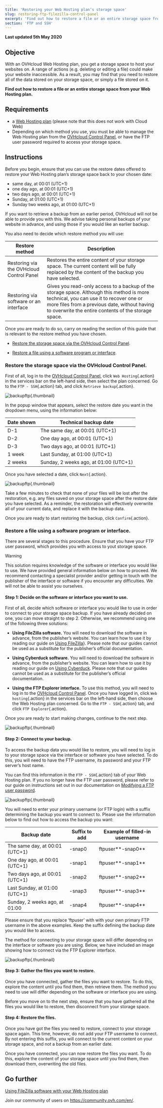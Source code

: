 ```yaml
---
title: 'Restoring your Web Hosting plan’s storage space'
slug: restoring-ftp-filezilla-control-panel
excerpt: 'Find out how to restore a file or an entire storage space from your Web Hosting plan'
section: 'FTP and SSH'
---
```


**Last updated 5th May 2020**

## Objective

With an OVHcloud Web Hosting plan, you get a storage space to host your websites on. A range of actions (e.g. deleting or editing a file) could make your website inaccessible. As a result, you may find that you need to restore all of the data stored on your storage space, or simply a file stored on it.

**Find out how to restore a file or an entire storage space from your Web Hosting plan.**

## Requirements

- a [Web Hosting plan](https://www.ovh.com/world/web-hosting/) (please note that this does not work with Cloud Web)
- Depending on which method you use, you must be able to manage the Web Hosting plan from the [OVHcloud Control Panel](https://ca.ovh.com/auth/?action=gotomanager&from=https://www.ovh.com/world/&ovhSubsidiary=we), or have the FTP user password required to access your storage space. 

## Instructions

Before you begin, ensure that you can use the restore dates offered to restore your Web Hosting plan’s storage space back to your chosen date:

- same day, at 00:01 (UTC+1)
- one day ago, at 00:01 (UTC+1)
- two days ago, at 00:01 (UTC+1)
- Sunday, at 01:00 (UTC+1)
- Sunday two weeks ago, at 01:00 (UTC+1)

If you want to retrieve a backup from an earlier period, OVHcloud will not be able to provide you with this. We advise taking personal backups of your website in advance, and using those if you would like an earlier backup. 

You also need to decide which restore method you will use:

|Restore method|Description|
|---|---|
|Restoring via the OVHcloud Control Panel|Restores the entire content of your storage space. The current content will be fully replaced by the content of the backup you have selected.|
|Restoring via software or an interface|Gives you read-only access to a backup of the storage space. Although this method is more technical, you can use it to recover one or more files from a previous date, without having to overwrite the entire contents of the storage space.|

Once you are ready to do so, carry on reading the section of this guide that is relevant to the restore method you have chosen.

- [Restore the storage space via the OVHcloud Control Panel](../restoring-ftp-filezilla-control-panel/#restore-the-storage-space-via-the-ovhcloud-control-panel).

- [Restore a file using a software program or interface](../restoring-ftp-filezilla-control-panel/#restore-a-file-using-a-software-program-or-interface).

### Restore the storage space via the OVHcloud Control Panel.

First of all, log in to the [OVHcloud Control Panel](https://ca.ovh.com/auth/?action=gotomanager&from=https://www.ovh.com/world/&ovhSubsidiary=we), click `Web Hosting`{.action} in the services bar on the left-hand side, then select the plan concerned. Go to the `FTP - SSH`{.action} tab, and click `Retrieve backup`{.action}.

![backupftp](images/backupftp-step1.png){.thumbnail}

In the popup window that appears, select the restore date you want in the dropdown menu, using the information below:

|Date shown|Technical backup date|
|---|---|
|D-1|The same day, at 00:01 (UTC+1)|
|D-2|One day ago, at 00:01 (UTC+1)|
|D-3|Two days ago, at 00:01 (UTC+1)|
|1 week|Last Sunday, at 01:00 (UTC+1)|
|2 weeks|Sunday, 2 weeks ago, at 01:00 (UTC+1)|

Once you have selected a date, click `Next`{.action}. 

![backupftp](images/backupftp-step2.png){.thumbnail}

Take a few minutes to check that none of your files will be lost after the restoration, e.g. any files saved on your storage space after the restore date you have selected. As a reminder, the restoration will effectively overwrite all of your current data, and replace it with the backup data.

Once you are ready to start restoring the backup, click `Confirm`{.action}.

### Restore a file using a software program or interface.

There are several stages to this procedure. Ensure that you have your FTP user password, which provides you with access to yout storage space. 

> [!warning]
>
> This solution requires knowledge of the software or interface you would like to use. We have provided general information below on how to proceed. We recommend contacting a specialist provider and/or getting in touch with the publisher of the interface or software if you encounter any difficulties. We will not be able to assist you ourselves.
>

#### Step 1: Decide on the software or interface you want to use.

First of all, decide which software or interface you would like to use in order to connect to your storage space backup.  If you have already decided on one, you can move straight to step 2. Otherwise, we recommend using one of the following three solutions:

- **Using FileZilla software.** You will need to download the software in advance, from the publisher’s website. You can learn how to use it by reading our guide on [Using FileZilla](../web_hosting_filezilla_user_guide/)}. Please note that our guides cannot be used as a substitute for the publisher’s official documentation.

- **Using Cyberduck software.** You will need to download the software in advance, from the publisher’s website. You can learn how to use it by reading our guide on [Using Cyberduck](../web_hosting_cyberduck_user_guide_on_mac/). Please note that our guides cannot be used as a substitute for the publisher’s official documentation.

- **Using the FTP Explorer interface.** To use this method, you will need to log in to the [OVHcloud Control Panel](https://ca.ovh.com/auth/?action=gotomanager&from=https://www.ovh.com/world/&ovhSubsidiary=we). Once you have logged in, click `Web hosting`{.action} in the services bar on the left-hand side, then choose the Web Hosting plan concerned. Go to the `FTP - SSH`{.action} tab, and click `FTP Explorer`{.action}.

Once you are ready to start making changes, continue to the next step.

![backupftp](images/backupftp-step3.png){.thumbnail}

#### Step 2: Connect to your backup.

To access the backup data you would like to restore, you will need to log in to your storage space via the interface or software you have selected. To do this, you will need to have the FTP username, its password and your FTP server’s host name.

You can find this information in the `FTP - SSH`{.action} tab of your Web Hosting plan. If you no longer have the FTP user password, please refer to our guide on instructions set out in our documentation on [Modifying a FTP user password](../modify-ftp-user-password/).

![backupftp](images/backupftp-step4.png){.thumbnail}

You will need to enter your primary username (or FTP login) with a suffix determining the backup you want to connect to. Please use the information below to find out how to access the backup you want:

|Backup date|Suffix to add|Example of filled-in username|
|---|---|---|
|The same day, at 00:01 (UTC+1)|-snap0|ftpuser**-snap0**|
|One day ago, at 00:01 (UTC+1)|-snap1|ftpuser**-snap1**|
|Two days ago, at 00:01 (UTC+1)|-snap2|ftpuser**-snap2**|
|Last Sunday, at 01:00 (UTC+1)|-snap3|ftpuser**-snap3**|
|Sunday, 2 weeks ago, at 01:00|-snap4|ftpuser**-snap4**|

Please ensure that you replace ‘ftpuser’ with with your own primary FTP username in the above examples. Keep the suffix defining the backup date you would like to access.

The method for connecting to your storage space will differ depending on the interface or software you are using. Below, we have included an image showing how to connect via the FTP Explorer interface.

![backupftp](images/backupftp-step5.png){.thumbnail}

#### Step 3: Gather the files you want to restore.

Once you have connected, gather the files you want to restore. To do this, explore the content until you find them, then retrieve them. The method you need to use will differ depending on the software or interface you are using.

Before you move on to the next step, ensure that you have gathered all the files you would like to restore, then disconnect from your storage space.

#### Step 4: Restore the files.

Once you have got the files you need to restore, connect to your storage space again. This time, however, do not add your FTP username to connect. By not entering this suffix, you will connect to the current content on your storage space, and not a backup from an earlier date.

Once you have connected, you can now restore the files you want. To do this, explore the content of your storage space until you find them, then download them, overwriting the old files.

## Go further

[Using FileZilla software with your Web Hosting plan](../web_hosting_filezilla_user_guide/)

Join our community of users on <https://community.ovh.com/en/>.
